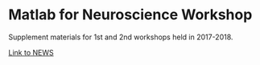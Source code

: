 
# Matlab for Neuroscience Workshop

Supplement materials for 1st and 2nd workshops held in 2017-2018.

[Link to NEWS](https://nbml.ir/EN/posts/The-first-%E2%80%98MATLAB-for-neuroscientists%E2%80%99-workshop--was-held-in-national-brain-mapping-lab-on-March-2018#prettyPhoto)
